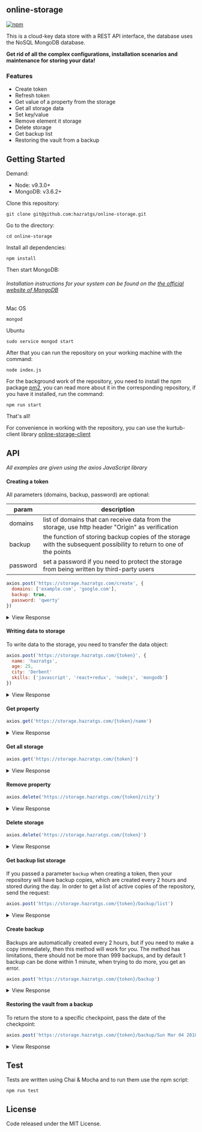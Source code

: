 ## online-storage
[![npm](https://img.shields.io/npm/v/npm.svg)](https://www.npmjs.com/package/online-storage-client)

This is a cloud-key data store with a REST API interface, the database uses the NoSQL MongoDB database.

**Get rid of all the complex configurations, installation scenarios and maintenance for storing your data!**

### Features
 - Create token
 - Refresh token
 - Get value of a property from the storage
 - Get all storage data
 - Set key/value
 - Remove element it storage
 - Delete storage
 - Get backup list
 - Restoring the vault from a backup

## Getting Started
Demand:
 - Node: v9.3.0+ 
 - MongoDB: v3.6.2+

Clone this repository:

    git clone git@github.com:hazratgs/online-storage.git
Go to the directory:

    cd online-storage
Install all dependencies:

    npm install
Then start MongoDB:
###### Installation instructions for your system can be found on the [the official website of MongoDB](https://docs.mongodb.com/manual/tutorial/#installation)
Mac OS

    mongod
    
Ubuntu

    sudo service mongod start

After that you can run the repository on your working machine with the command:

    node index.js

For the background work of the repository, you need to install the npm package [pm2](https://www.npmjs.com/package/pm2), you can read more about it in the corresponding repository, if you have it installed, run the command:

    npm run start

That's all!

For convenience in working with the repository, you can use the kurtub-client library [online-storage-client](https://www.npmjs.com/package/online-storage-client)

## API
*All examples are given using the axios JavaScript library*
#### Creating a token
All parameters (domains, backup, password) are optional:

| param | description |
|--|--|
| domains | list of domains that can receive data from the storage, use http header "Origin" as verification | 
| backup | the function of storing backup copies of the storage with the subsequent possibility to return to one of the points | 
| password | set a password if you need to protect the storage from being written by third-party users |

```js
axios.post('https://storage.hazratgs.com/create', {
  domains: ['example.com', 'google.com'],
  backup: true,
  password: 'qwerty'
})
```

 <details>
  <summary>View Response</summary>

```js 		 
{
  "status":  true,
  "data":{
    "token": "002cac23-aa8b-4803-a94f-3888020fa0df",
    "refreshToken": "5bf365e0-1fc0-11e8-85d2-3f7a9c4f742e"
  }
}
```
</details>

#### Writing data to storage
To write data to the storage, you need to transfer the data object:
```js
axios.post('https://storage.hazratgs.com/{token}', {
  name: 'hazratgs',
  age: 25,
  city: 'Derbent'
  skills: ['javascript', 'react+redux', 'nodejs', 'mongodb']
})
```

 <details>
  <summary>View Response</summary>

```js 		 
{
  "status":  true,
  "message": "Successfully added"
}
```
</details>

#### Get property
```js
axios.get('https://storage.hazratgs.com/{token}/name')
```
 <details>
  <summary>View Response</summary>

```js 		 
{
  "status":  true,
  "data": "hazratgs"
}
```
</details>

#### Get all storage
```js
axios.get('https://storage.hazratgs.com/{token}')
```

 <details>
  <summary>View Response</summary>

```js 		 
{
  "status":  true,
  "data": {
    name: 'hazratgs',
    age: 25,
    city: 'Derbent'
    skills: ['javascript', 'react+redux', 'nodejs', 'mongodb']
  }
}
```
</details>

#### Remove property
```js
axios.delete('https://storage.hazratgs.com/{token}/city')
```

 <details>
  <summary>View Response</summary>

```js 		 
{
  "status":  true,
  "message": "Successfully deleted"
}
```
</details>


#### Delete storage
```js
axios.delete('https://storage.hazratgs.com/{token}')
```

 <details>
  <summary>View Response</summary>

```js 		 
{
  "status":  true,
  "message": "Storage deleted"
}
```
</details>


#### Get backup list storage
If you passed a parameter `backup` when creating a token, then your repository will have backup copies, which are created every 2 hours and stored during the day.
In order to get a list of active copies of the repository, send the request:
```js
axios.post('https://storage.hazratgs.com/{token}/backup/list')
```

 <details>
  <summary>View Response</summary>

```js 		 
{
  "status":  true,
  "data": [
    'Sun Mar 04 2018 19:39:42 GMT+0300 (MSK)', 
    'Sun Mar 04 2018 20:39:42 GMT+0300 (MSK)'
  ]
}
```
</details>


#### Create backup
Backups are automatically created every 2 hours, but if you need to make a copy immediately, then this method will work for you.
The method has limitations, there should not be more than 999 backups, and by default 1 backup can be done within 1 minute, when trying to do more, you get an error.
```js
axios.post('https://storage.hazratgs.com/{token}/backup')
```

 <details>
  <summary>View Response</summary>

```js 		 
{
  "status":  true
}
```
</details>


#### Restoring the vault from a backup
To return the store to a specific checkpoint, pass the date of the checkpoint:
```js
axios.post('https://storage.hazratgs.com/{token}/backup/Sun Mar 04 2018 19:39:42 GMT+0300 (MSK)')
```

 <details>
  <summary>View Response</summary>

```js 		 
{
  "status":  true,
  "message": "Successfully restored"
}
```
</details>



## Test
Tests are written using Chai & Mocha and to run them use the npm script:

    npm run test

## License
Code released under the MIT License.
